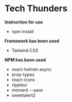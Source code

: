 # Tech Thunders

**Instruction for use**
* npm install

**Framework has been used**
* Tailwind CSS

**NPM has been used**
* react-helmet-async
* prop-types
* react-icons
* rippleui
* moment --save 
* sweetalert2